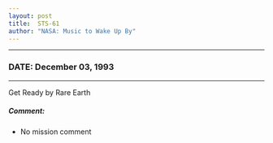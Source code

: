 ```yaml
---
layout: post
title:  STS-61
author: "NASA: Music to Wake Up By"
---
```


----
### DATE: December 03, 1993
----
Get Ready by Rare Earth

##### Comment:
* No mission comment
